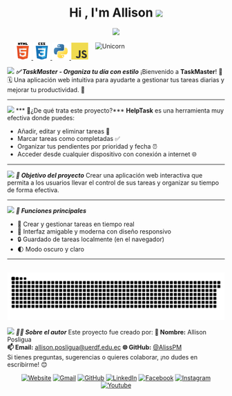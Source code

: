 <h1 align="center"><b>Hi , I'm Allison </b><img src="https://media.giphy.com/media/hvRJCLFzcasrR4ia7z/giphy.gif" width="35"></h1>
<p align="center">
  <a href="https://github.com/DenverCoder1/readme-typing-svg"><img src="https://readme-typing-svg.herokuapp.com?font=Time+New+Roman&color=%23C8BE25&size=25&center=true&vCenter=true&width=600&height=100&lines=Estudiante+De+Informática;Información+Sobre+Mi+Proyecto;Programa+Python,+HTML,+CSS+and+JavaScrit;Siempre+Aprendiendo+nuevas+Cosas"></a>
</p>
<img align="right" width=300px alt="Unicorn" src="https://c.tenor.com/GN73MKBawZYAAAAi/busy-cute.gif" />

<p align="center"> 
  <a href="https://www.w3.org/html/" target="_blank"> 
    <img src="https://raw.githubusercontent.com/devicons/devicon/master/icons/html5/html5-original-wordmark.svg" alt="html5" width="40" height="40"/> 
  </a>
  <a href="https://www.w3schools.com/css/" target="_blank"> 
    <img src="https://raw.githubusercontent.com/devicons/devicon/master/icons/css3/css3-original-wordmark.svg" alt="css3" width="40" height="40"/> 
  </a> 
  <a href="https://www.python.org" target="_blank"> 
    <img src="https://raw.githubusercontent.com/devicons/devicon/master/icons/python/python-original.svg" alt="python" width="40" height="40"/> 
  </a>  
  <a href="https://developer.mozilla.org/en-US/docs/Web/JavaScript" target="_blank"> 
    <img src="https://raw.githubusercontent.com/devicons/devicon/master/icons/javascript/javascript-original.svg" alt="javascript" width="40" height="40"/> 
  </a> 
</p>

<img src="https://media.giphy.com/media/ObNTw8Uzwy6KQ/giphy.gif" width="30px">&nbsp;***✅ TaskMaster - Organiza tu día con estilo***
¡Bienvenido a **TaskMaster**! 🧠🗓️ Una aplicación web intuitiva
para ayudarte a gestionar tus tareas diarias y mejorar tu productividad. 💪

---

<img src="https://media.giphy.com/media/ObNTw8Uzwy6KQ/giphy.gif" width="30px">&nbsp;*** 🚀¿De qué trata este proyecto?***
**HelpTask** es una herramienta muy efectiva donde puedes:
- Añadir, editar y eliminar tareas 📝
- Marcar tareas como completadas ✅
- Organizar tus pendientes por prioridad y fecha ⏰
- Acceder desde cualquier dispositivo con conexión a internet 🌐

---

<img src="https://media.giphy.com/media/ObNTw8Uzwy6KQ/giphy.gif" width="30px">&nbsp;***🎯 Objetivo del proyecto***
Crear una aplicación web interactiva que permita a los usuarios
llevar el control de sus tareas y organizar su tiempo de forma efectiva.

---

<img src="https://media.giphy.com/media/ObNTw8Uzwy6KQ/giphy.gif" width="30px">&nbsp;***🧩 Funciones principales***
- 📌 Crear y gestionar tareas en tiempo real
- 🌈 Interfaz amigable y moderna con diseño responsivo
- 🔒 Guardado de tareas localmente (en el navegador)
- 🌓 Modo oscuro y claro

---

<div align="center">
  <br>
  <img alt="snake eating my contributions" src="https://raw.githubusercontent.com/codediaz/codediaz/output/github-contribution-grid-snake.svg" />
  <br/>
</div>

<img src="https://media.giphy.com/media/ObNTw8Uzwy6KQ/giphy.gif" width="30px">&nbsp;***🙋‍♂️ Sobre el autor***
Este proyecto fue creado por:
**📛 Nombre:** Allison Posligua  
**📫 Email:** allison.posligua@uerdf.edu.ec
**🌐 GitHub:** [@AlissPM](https://github.com/AlissPM)  
Si tienes preguntas, sugerencias o quieres colaborar, ¡no dudes en escribirme! 😊
<p align="center">
  <a href="https://candida-noronha.web.app/"><img src="https://img.icons8.com/bubbles/50/000000/web.png" alt="Website"/></a>
	<a href="mailto:candida.noronha18@gmail.com"><img src="https://img.icons8.com/bubbles/50/000000/gmail.png" alt="Gmail"/></a>
	<a href="https://github.com/Candida18"><img src="https://img.icons8.com/bubbles/50/000000/github.png" alt="GitHub"/></a>
	<a href="https://linkedin.com/in/candida-ruth-noronha-b019101ab"><img src="https://img.icons8.com/bubbles/50/000000/linkedin.png" alt="LinkedIn"/></a>
	<a href="https://www.facebook.com/candida.noronha.77"><img src="https://img.icons8.com/bubbles/50/000000/facebook-new.png" alt="Facebook"/></a>
	<a href="https://instagram.com/candyyyy__18"><img src="https://img.icons8.com/bubbles/50/000000/instagram.png" alt="Instagram"/></a>
	<a href="https://www.youtube.com/channel/UC7V1Gm8V0kRLp_EHB8aDj2A"><img src="https://img.icons8.com/bubbles/50/000000/youtube.png" alt="Youtube"/></a>
	
</p>
